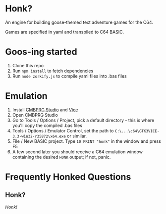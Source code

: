 # Honk?

An engine for building goose-themed text adventure games for the C64.

Games are specified in yaml and transpiled to C64 BASIC.

# Goos-ing started

1. Clone this repo
2. Run `npm install` to fetch dependencies
3. Run `node zorkify.js` to compile yaml files into .bas files

# Emulation

1. Install [CMBPRG Studio](https://www.ajordison.co.uk/download.html) and [Vice](http://vice-emu.sourceforge.net/)
2. Open CMBPRG Studio
3. Go to Tools / Options / Project, pick a default directory - this is where you'll copy the compiled .bas files
4. Tools / Options / Emulator Control, set the path to `C:\...\c64\GTK3VICE-3.3-win32-r35872\x64.exe` or similar.
5. File / New BASIC project. Type `10 PRINT "honk"` in the window and press F5
6. A few second later you should receive a C64 emulation window containing the desired `HONK` output; if not, panic.

# Frequently Honked Questions

## Honk?
_Honk!_
